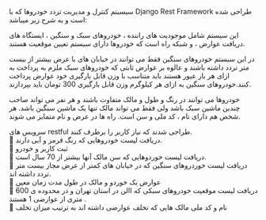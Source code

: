 
 سیسیتم کنترل و مدیریت تردد خودروها که با Django Rest Framework طراحی شده است و به شرح زیر میباشد: <br>
 
<p> این سیستم شامل موجودیت های راننده ، خودروهای سبک و سنگین ، ایستگاه های دریافت عوارض ، و شبکه
راه است که خودروها دارای سیستم تعیین موقعیت هستند.</P>
<p> در این سیستم خودروهای سنگین فقط می توانند در خیابان های با عرض بیشتر از بیست متر تردد داشته باشند
و عالوه بر عوارض ثابتی که خودروهای سبک ملزم به پرداخت به ازای هر بار عبور هستند باید متناسب با وزن
قابل بارگیری خود عوارض پرداخت کنند.خودروهای سنگین به ازای هر کیلوگرم وزن قابل بارگیری 300 تومان
باید بپردازند.</p>
<p> خودروها می توانند در رنگ و طول و مالک متفاوت باشند و هر نفر می تواند صاحب چندین ماشین سبک باشد
ولی فقط می تواند مالک تنها یک ماشین سنگین باشد. هر شخص هم دارای نام ، کد ملی و سن است. راه ها در
عرض و نام متمایز می شوند. </P>
<p> 
سرویس های restful طراحی شدند که نیاز کاربر را برطرف کنند.<br>
 دریافت لیست خودروهایی که رنگ قرمز و آبی دارند.<br>
 ثبت کاربر و خودرو<br>
 دریافت لیست خوردوهایی که سن مالک آنها بیشتر از 70 سال است.<br>
 دریافت لیست خوردروهای سنگین که در خیابان های کمتر از عرض مجاز بیست متر تردد داشته اند.<br>
 عوارض یک خوردو و مالک در طول مدت زمان معین<br>
 دریافت لیست موقعیت خودروهای سبکی که االن در استان تهران و در محدوده ی 600 متری از
عوارضی 1 هستند .<br>
 نام و کد ملی مالک هایی که تخلف عوارضی داشته اند به ترتیب میزان تخلف<br>
</p>
